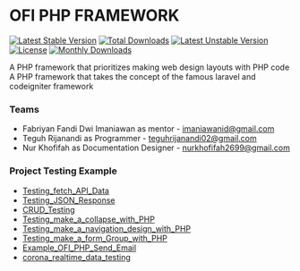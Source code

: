 # OFI PHP FRAMEWORK

[![Latest Stable Version](https://poser.pugx.org/ofitech/ofi-php-framework/v/stable)](https://packagist.org/packages/ofitech/ofi-php-framework)
[![Total Downloads](https://poser.pugx.org/ofitech/ofi-php-framework/downloads)](https://packagist.org/packages/ofitech/ofi-php-framework)
[![Latest Unstable Version](https://poser.pugx.org/ofitech/ofi-php-framework/v/unstable)](https://packagist.org/packages/ofitech/ofi-php-framework)
[![License](https://poser.pugx.org/ofitech/ofi-php-framework/license)](https://packagist.org/packages/ofitech/ofi-php-framework)
[![Monthly Downloads](https://poser.pugx.org/ofitech/ofi-php-framework/d/monthly)](https://packagist.org/packages/ofitech/ofi-php-framework)

<div>A PHP framework that prioritizes making web design layouts with PHP code</div>
<div>A PHP framework that takes the concept of the famous laravel and codeigniter framework</div>

### Teams 
<ul>
    <li>
        Fabriyan Fandi Dwi Imaniawan as mentor - <a href="mailto:imaniawanid@gmail.com">imaniawanid@gmail.com </a>
    </li>
    <li>
        Teguh Rijanandi as Programmer - <a href="mailto:teguhrijanandi02@gmail.com">teguhrijanandi02@gmail.com </a>
    </li>
    <li>
        Nur Khofifah as Documentation Designer - <a href="mailto:nurkhofifah2699@gmail.com">nurkhofifah2699@gmail.com </a>
    </li>
</ul>

### Project Testing Example

<ul>
    <li> <a href="https://github.com/teguh02/ofi-php-framework/tree/Testing_fetch_API_Data">Testing_fetch_API_Data</a> </li>
    <li> <a href="https://github.com/teguh02/ofi-php-framework/tree/Testing_JSON_Response"> Testing_JSON_Response</a> </li>
    <li> <a href="https://github.com/teguh02/ofi-php-framework/tree/CRUD_Testing">CRUD_Testing </a>
    <li> <a href='https://github.com/teguh02/ofi-php-framework/tree/Testing_make_a_collapse_with_PHP'>Testing_make_a_collapse_with_PHP</a> </li>
    <li> <a href="https://github.com/teguh02/ofi-php-framework/tree/Testing_make_a_navigation_design_with_PHP">Testing_make_a_navigation_design_with_PHP</a> </li>
    <li> <a href="https://github.com/teguh02/ofi-php-framework/tree/Testing_make_a_form_Group_with_PHP__">Testing_make_a_form_Group_with_PHP</a> </li>
    <li>
        <a href="https://github.com/teguh02/ofi-php-framework/releases/tag/Example_OFI_PHP_Send_Email">Example_OFI_PHP_Send_Email</a>
    </li>
    <li>
        <a href="https://github.com/teguh02/ofi-php-framework/tree/corona_realtime_data_testing">corona_realtime_data_testing</a>
    </li>
</ul>